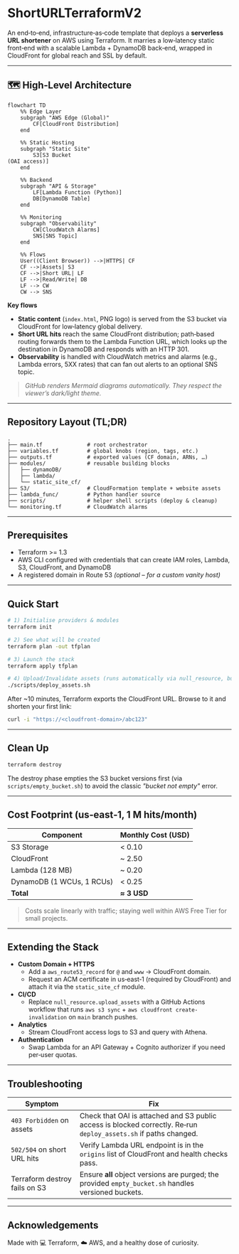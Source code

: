 # ShortURLTerraformV2

An end‑to‑end, infrastructure‑as‑code template that deploys a **serverless URL shortener** on AWS using Terraform.  It marries a low‑latency static front‑end with a scalable Lambda + DynamoDB back‑end, wrapped in CloudFront for global reach and SSL by default.

---

## 🗺️ High‑Level Architecture

```mermaid
flowchart TD
    %% Edge Layer
    subgraph "AWS Edge (Global)"
        CF[CloudFront Distribution]
    end

    %% Static Hosting
    subgraph "Static Site"
        S3[S3 Bucket
(OAI access)]
    end

    %% Backend
    subgraph "API & Storage"
        LF[Lambda Function (Python)]
        DB[DynamoDB Table]
    end

    %% Monitoring
    subgraph "Observability"
        CW[CloudWatch Alarms]
        SNS[SNS Topic]
    end

    %% Flows
    User((Client Browser)) -->|HTTPS| CF
    CF -->|Assets| S3
    CF -->|Short URL| LF
    LF -->|Read/Write| DB
    LF --> CW
    CW --> SNS
```

**Key flows**

- **Static content** (`index.html`, PNG logo) is served from the S3 bucket via CloudFront for low‑latency global delivery.
- **Short URL hits** reach the same CloudFront distribution; path‑based routing forwards them to the Lambda Function URL, which looks up the destination in DynamoDB and responds with an HTTP 301.
- **Observability** is handled with CloudWatch metrics and alarms (e.g., Lambda errors, 5XX rates) that can fan out alerts to an optional SNS topic.

> *GitHub renders Mermaid diagrams automatically. They respect the viewer’s dark/light theme.*

---

## Repository Layout (TL;DR)

```text
.
├── main.tf              # root orchestrator
├── variables.tf         # global knobs (region, tags, etc.)
├── outputs.tf           # exported values (CF domain, ARNs, …)
├── modules/             # reusable building blocks
│   ├── dynamoDB/
│   ├── lambda/
│   └── static_site_cf/
├── S3/                  # CloudFormation template + website assets
├── lambda_func/         # Python handler source
├── scripts/             # helper shell scripts (deploy & cleanup)
└── monitoring.tf        # CloudWatch alarms
```

---

## Prerequisites

- Terraform >= 1.3
- AWS CLI configured with credentials that can create IAM roles, Lambda, S3, CloudFront, and DynamoDB
- A registered domain in Route 53 *(optional – for a custom vanity host)*

---

## Quick Start

```bash
# 1) Initialise providers & modules
terraform init

# 2) See what will be created
terraform plan -out tfplan

# 3) Launch the stack
terraform apply tfplan

# 4) Upload/Invalidate assets (runs automatically via null_resource, but you can force):
./scripts/deploy_assets.sh
```

After \~10 minutes, Terraform exports the CloudFront URL. Browse to it and shorten your first link:

```bash
curl -i "https://<cloudfront-domain>/abc123"
```

---

## Clean Up

```bash
terraform destroy
```

The destroy phase empties the S3 bucket versions first (via `scripts/empty_bucket.sh`) to avoid the classic *"bucket not empty"* error.

---

## Cost Footprint (us‑east‑1, 1 M hits/month)

| Component                 | Monthly Cost (USD) |
| ------------------------- | ------------------ |
| S3 Storage                | < 0.10             |
| CloudFront                | \~ 2.50            |
| Lambda (128 MB)           | \~ 0.20            |
| DynamoDB (1 WCUs, 1 RCUs) | < 0.25             |
| **Total**                 | **≈ 3 USD**        |

> Costs scale linearly with traffic; staying well within AWS Free Tier for small projects.

---

## Extending the Stack

- **Custom Domain + HTTPS**
  - Add a `aws_route53_record` for `@` and `www` → CloudFront domain.
  - Request an ACM certificate in us‑east‑1 (required by CloudFront) and attach it via the `static_site_cf` module.
- **CI/CD**
  - Replace `null_resource.upload_assets` with a GitHub Actions workflow that runs `aws s3 sync` + `aws cloudfront create-invalidation` on `main` branch pushes.
- **Analytics**
  - Stream CloudFront access logs to S3 and query with Athena.
- **Authentication**
  - Swap Lambda for an API Gateway + Cognito authorizer if you need per‑user quotas.

---

## Troubleshooting

| Symptom                       | Fix                                                                                                               |
| ----------------------------- | ----------------------------------------------------------------------------------------------------------------- |
| `403 Forbidden` on assets     | Check that OAI is attached and S3 public access is blocked correctly. Re‑run `deploy_assets.sh` if paths changed. |
| `502/504` on short URL hits   | Verify Lambda URL endpoint is in the `origins` list of CloudFront and health checks pass.                         |
| Terraform destroy fails on S3 | Ensure **all** object versions are purged; the provided `empty_bucket.sh` handles versioned buckets.              |

---

## Acknowledgements

Made with 💻 Terraform, ☁️ AWS, and a healthy dose of curiosity.

